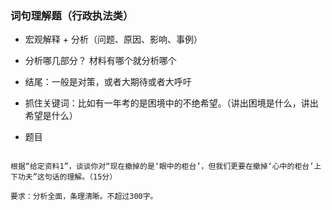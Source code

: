 ### 词句理解题（行政执法类）


- 宏观解释 + 分析（问题、原因、影响、事例）
- 分析哪几部分？ 材料有哪个就分析哪个
- 结尾：一般是对策，或者大期待或者大呼吁
- 抓住关键词：比如有一年考的是困境中的不绝希望。（讲出困境是什么，讲出希望是什么）


- 题目

```

根据“给定资料1”，谈谈你对“现在撤掉的是‘眼中的柜台’，但我们更要在撤掉‘心中的柜台’上下功夫”这句话的理解。（15分）

要求：分析全面，条理清晰。不超过300字。
```


